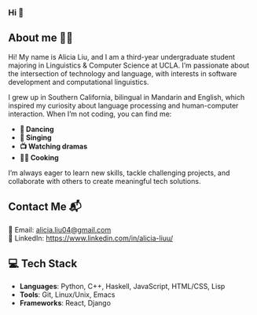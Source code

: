 ### Hi 👋

## About me 👩‍💻
Hi! My name is Alicia Liu, and I am a third-year undergraduate student majoring in Linguistics & Computer Science at UCLA. I’m passionate about the intersection of technology and language, with interests in software development and computational linguistics.

I grew up in Southern California, bilingual in Mandarin and English, which inspired my curiosity about language processing and human-computer interaction. When I’m not coding, you can find me:

- **💃 Dancing**
- **🎤 Singing**
- **📺 Watching dramas**
- **🧑‍🍳 Cooking** 

I’m always eager to learn new skills, tackle challenging projects, and collaborate with others to create meaningful tech solutions.

## Contact Me 📬
📧 Email: alicia.liu04@gmail.com <br/> 
💼 LinkedIn: https://www.linkedin.com/in/alicia-liuu/


## 💻 Tech Stack

- **Languages**: Python, C++, Haskell, JavaScript, HTML/CSS, Lisp
- **Tools**: Git, Linux/Unix, Emacs
- **Frameworks**: React, Django

<!--
**alicialiu9/alicialiu9** is a ✨ _special_ ✨ repository because its `README.md` (this file) appears on your GitHub profile.

Here are some ideas to get you started:

- 🔭 I’m currently working on ...
- 🌱 I’m currently learning ...
- 👯 I’m looking to collaborate on ...
- 🤔 I’m looking for help with ...
- 💬 Ask me about ...
- 📫 How to reach me: ...
- 😄 Pronouns: ...
- ⚡ Fun fact: ...
-->
